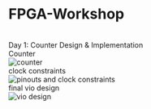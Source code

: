 # FPGA-Workshop
<br />Day 1: Counter Design & Implementation
<br /> Counter
<br /> ![counter](https://user-images.githubusercontent.com/69295749/160335658-a66818c6-14f7-4efe-bf7e-adb9f707a478.jpg)
<br /> clock constraints
<br /> ![pinouts and clock constraints](https://user-images.githubusercontent.com/69295749/160336145-9ba93611-1699-487d-9a6e-6c412cc10f86.jpg)
<br /> final vio design 
<br /> ![vio design](https://user-images.githubusercontent.com/69295749/160336233-3dcf51e9-f904-4295-8d58-54649d88d922.jpg)


